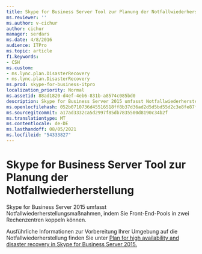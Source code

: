 ```yaml
---
title: Skype for Business Server Tool zur Planung der Notfallwiederherstellung
ms.reviewer: ''
ms.author: v-cichur
author: cichur
manager: serdars
ms.date: 4/8/2016
audience: ITPro
ms.topic: article
f1.keywords:
- CSH
ms.custom:
- ms.lync.plan.DisasterRecovery
- ms.lync.plan.DisasterRecovery
ms.prod: skype-for-business-itpro
localization_priority: Normal
ms.assetid: 88ad1820-d4ef-4eb6-831b-a8574c085bd0
description: Skype for Business Server 2015 umfasst Notfallwiederherstellungsmaßnahmen, indem Sie Front-End-Pools in zwei Rechenzentren koppeln können.
ms.openlocfilehash: 052b0710736d45516518ff8b37d36ad2d5d5bd55d2c3e8fe87f9a0ec2ca7b06c
ms.sourcegitcommit: a17ad3332ca5d2997f85db7835500d8190c34b2f
ms.translationtype: MT
ms.contentlocale: de-DE
ms.lasthandoff: 08/05/2021
ms.locfileid: "54333827"
---
```

# <a name="skype-for-business-server-disaster-recovery-planning-tool"></a>Skype for Business Server Tool zur Planung der Notfallwiederherstellung
 
Skype for Business Server 2015 umfasst Notfallwiederherstellungsmaßnahmen, indem Sie Front-End-Pools in zwei Rechenzentren koppeln können.
  
Ausführliche Informationen zur Vorbereitung Ihrer Umgebung auf die Notfallwiederherstellung finden Sie unter [Plan for high availability and disaster recovery in Skype for Business Server 2015.](../../plan-your-deployment/high-availability-and-disaster-recovery/high-availability-and-disaster-recovery.md)
  

